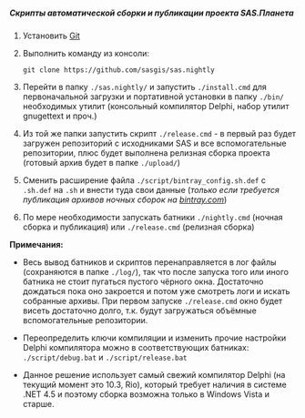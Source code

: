 ##### Скрипты автоматической сборки и публикации проекта SAS.Планета

1. Установить [Git](https://git-scm.com/downloads)

2. Выполнить команду из консоли: 

    `git clone https://github.com/sasgis/sas.nightly`

3. Перейти в папку `./sas.nightly/` и запустить `./install.cmd` для первоначальной загрузки и портативной установки в папку `./bin/` необходимых утилит (консольный компилятор Delphi, набор утилит gnugettext и проч.)

4. Из той же папки запустить скрипт `./release.cmd` - в первый раз будет загружен репозиторий с исходниками SAS и все вспомогательные репозитории, плюс будет выполнена релизная сборка проекта (готовый архив будет в папке `./upload/`)   

5. Сменить расширение файла `./script/bintray_config.sh.def` с `.sh.def` на `.sh` и внести туда свои данные (*только если требуется публикация архивов ночных сборок на [bintray.com](https://bintray.com/)*)

6. По мере необходимости запускать батники `./nightly.cmd` (ночная сборка и публикация) или `./release.cmd` (релизная сборка)   

**Примечания:**

- Весь вывод батников и скриптов перенаправляется в лог файлы (сохраняются в папке `./log/`), так что после запуска того или иного батника не стоит пугаться пустого чёрного окна. Достаточно дождаться пока оно закроется и потом уже смотреть логи и искать собранные архивы. При первом запуске `./release.cmd` окно будет висеть достаточно долго, т.к. будут загружаться объёмные вспомогательные репозитории.

- Переопределить ключи компиляции и изменить прочие настройки Delphi компилятора можно в соответствующих батниках: `./script/debug.bat` и `./script/release.bat`

- Данное решение использует самый свежий компилятор Delphi (на текущий момент это 10.3, Rio), который требует наличия в системе .NET 4.5 и поэтому сборка возможна только в Windows Vista и старше. 
